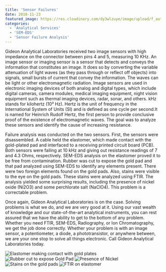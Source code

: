 ```yaml
---
title: 'Sensor Failures'
date: 2018-11-23
featured_image: https://res.cloudinary.com/dy3wlzuye/image/upload/f_auto,c_scale,w_250/v1/GideonLabs/Elastomer-making-contact-with-gold-plates.jpg
categories:
  - 'Analytical Services'
  - 'SEM-EDS'
  - 'Sensor Failure Analysis'
---
```


Gideon Analytical Laboratories received two image sensors with high impedance on the connector between pins 4 and 5, measuring 10 KHz. An image sensor or imaging sensor is a sensor that detects and conveys the information that constitutes an image. It does so by converting the variable attenuation of light waves (as they pass through or reflect off objects) into signals, small bursts of current that convey the information. The waves can be light or other electromagnetic radiation. Image sensors are used in electronic imaging devices of both analog and digital types, which include digital cameras, camera modules, medical imaging equipment, night vision equipment such as thermal imaging devices, radar, sonar, and others. kHz stands for kilohertz (10³ Hz). Hertz is the unit of frequency in the International System of Units (SI) and is defined as one cycle per second.It is named for Heinrich Rudolf Hertz, the first person to provide conclusive proof of the existence of electromagnetic waves. The goal was to analyze these sensors and identify the cause of increasing resistance.

Failure analysis was conducted on the two sensors. First, the sensors were disassembled. A cable held the elastomer, which made contact with the gold-plated pad and interfaced to a receiving printed circuit board (PCB). Both sensors were failing at 10 kHz and giving out resistance readings of 7 and 4.3 Ohms, respectively. SEM-EDS analysis on the elastomer proved it to be free from contamination. Rubber was cut to expose the gold pad and that pad analyzed using SEM-EDS to identify any elements present. There were two foreign elements found on the gold pads. Also, stains were visible to the eye on the gold pads. These stains were analyzed using FTIR. The analysis yielded some surprising results, including the presence of nickel oxide (Ni2O3) and some perchlorate salt (NaClO4). This problem is a correctable problem.

Once again, Gideon Analytical Laboratories is on the case. Solving problems is what we do, and we are very good at it. Using our vast wealth of knowledge and our state-of-the-art analytical instruments, you can rest assured that we have the ability to get to the bottom of any problem. Whether you need FTIR, SEM-EDS, Radiography, or Ion Chromatography, we get the job done correctly. Whether your problem is with an image sensor, a potentiometer, a diode, a phototransistor, or anywhere between, we are your one stop to solve all things electronic. Call Gideon Analytical Laboratories today.

![Elastomer making contact with gold plates](https://res.cloudinary.com/dy3wlzuye/image/upload/f_auto,c_scale,w_300/GideonLabs/Elastomer-making-contact-with-gold-plates.jpg 'Elastomer making contact with gold plates')
![Rubber cut to expose Gold Pad](https://res.cloudinary.com/dy3wlzuye/image/upload/f_auto,c_scale,w_300/GideonLabs/Rubber-cut-to-expose-Gold-Pad.jpg 'Rubber cut to expose Gold Pad')
![Presence of Nickel](https://res.cloudinary.com/dy3wlzuye/image/upload/f_auto,c_scale,w_300/GideonLabs/Presence-of-Nickel.jpg 'Presence of Nickel')
![Stains on the gold pads](https://res.cloudinary.com/dy3wlzuye/image/upload/f_auto,c_scale,w_300/GideonLabs/Stains-on-the-gold-pads.jpg 'Stains on the gold pads')
![FTIR on elastomer](https://res.cloudinary.com/dy3wlzuye/image/upload/f_auto,c_scale,w_300/GideonLabs/FTIR-on-elastomer.jpg 'FTIR on elastomer')
